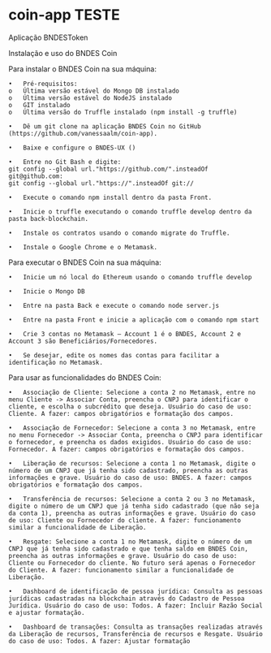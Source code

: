# coin-app TESTE
Aplicação BNDESToken

Instalação e uso do BNDES Coin

Para instalar o BNDES Coin na sua máquina:

    •	Pré-requisitos:
    o	Última versão estável do Mongo DB instalado
    o	Última versão estável do NodeJS instalado
    o	GIT instalado
    o	Última versão do Truffle instalado (npm install -g truffle)

    •	Dê um git clone na aplicação BNDES Coin no GitHub (https://github.com/vanessaalm/coin-app).

    •	Baixe e configure o BNDES-UX ()

    •	Entre no Git Bash e digite:
    git config --global url."https://github.com/".insteadOf git@github.com: 
    git config --global url."https://".insteadOf git://

    •	Execute o comando npm install dentro da pasta Front.

    •	Inicie o truffle executando o comando truffle develop dentro da pasta back-blockchain.

    •	Instale os contratos usando o comando migrate do Truffle.

    •	Instale o Google Chrome e o Metamask.

Para executar o BNDES Coin na sua máquina:

    •	Inicie um nó local do Ethereum usando o comando truffle develop

    •	Inicie o Mongo DB

    •	Entre na pasta Back e execute o comando node server.js

    •	Entre na pasta Front e inicie a aplicação com o comando npm start

    •	Crie 3 contas no Metamask – Account 1 é o BNDES, Account 2 e Account 3 são Beneficiários/Fornecedores.

    •	Se desejar, edite os nomes das contas para facilitar a identificação no Metamask.

Para usar as funcionalidades do BNDES Coin:

    •	Associação de Cliente: Selecione a conta 2 no Metamask, entre no menu Cliente -> Associar Conta, preencha o CNPJ para identificar o cliente, e escolha o subcrédito que deseja. Usuário do caso de uso: Cliente. A fazer: campos obrigatórios e formatação dos campos.

    •	Associação de Fornecedor: Selecione a conta 3 no Metamask, entre no menu Fornecedor -> Associar Conta, preencha o CNPJ para identificar o fornecedor, e preencha os dados exigidos. Usuário do caso de uso: Fornecedor. A fazer: campos obrigatórios e formatação dos campos.

    •	Liberação de recursos: Selecione a conta 1 no Metamask, digite o número de um CNPJ que já tenha sido cadastrado, preencha as outras informações e grave. Usuário do caso de uso: BNDES. A fazer: campos obrigatórios e formatação dos campos.

    •	Transferência de recursos: Selecione a conta 2 ou 3 no Metamask, digite o número de um CNPJ que já tenha sido cadastrado (que não seja da conta 1), preencha as outras informações e grave. Usuário do caso de uso: Cliente ou Fornecedor do cliente. A fazer: funcionamento similar a funcionalidade de Liberação. 

    •	Resgate: Selecione a conta 1 no Metamask, digite o número de um CNPJ que já tenha sido cadastrado e que tenha saldo em BNDES Coin, preencha as outras informações e grave. Usuário do caso de uso: Cliente ou Fornecedor do cliente. No futuro será apenas o Fornecedor do Cliente. A fazer: funcionamento similar a funcionalidade de Liberação. 

    •	Dashboard de identificação de pessoa jurídica: Consulta as pessoas jurídicas cadastradas na blockchain através do Cadastro de Pessoa Jurídica. Usuário do caso de uso: Todos. A fazer: Incluir Razão Social e ajustar formatação.

    •	Dashboard de transações: Consulta as transações realizadas através da Liberação de recursos, Transferência de recursos e Resgate. Usuário do caso de uso: Todos. A fazer: Ajustar formatação
